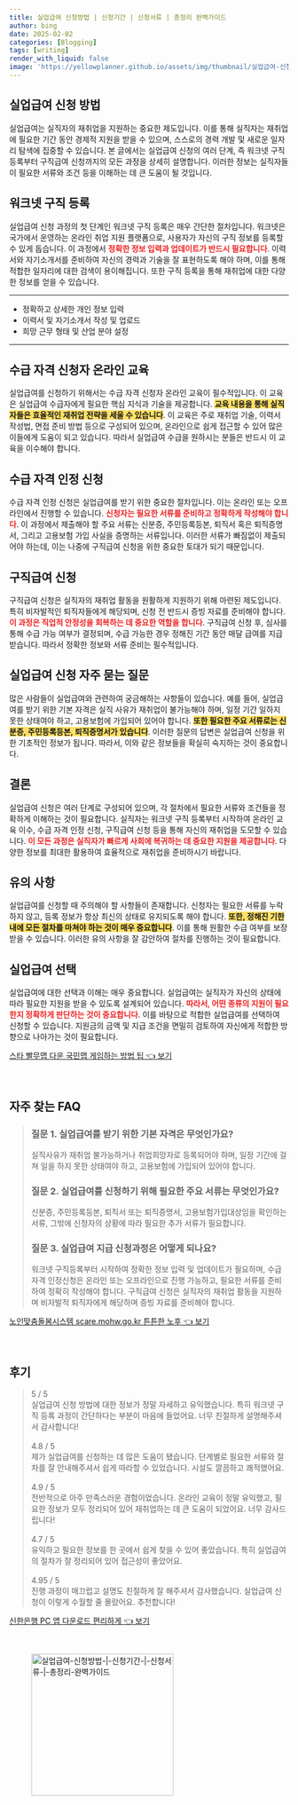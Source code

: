 ```yaml
---
title: 실업급여 신청방법 | 신청기간 | 신청서류 | 총정리 완벽가이드
author: bing
date: 2025-02-02
categories: [Blogging]
tags: [writing]
render_with_liquid: false
image: 'https://yellowplanner.github.io/assets/img/thumbnail/실업급여-신청방법-|-신청기간-|-신청서류-|-총정리-완벽가이드.webp'
---
```



<h2 id='실업급여신청방법'>실업급여 신청 방법</h2>

<p>실업급여는 실직자의 재취업을 지원하는 중요한 제도입니다. 이를 통해 실직자는 재취업에 필요한 기간 동안 경제적 지원을 받을 수 있으며, 스스로의 경력 개발 및 새로운 일자리 탐색에 집중할 수 있습니다. 본 글에서는 실업급여 신청의 여러 단계, 즉 워크넷 구직등록부터 구직급여 신청까지의 모든 과정을 상세히 설명합니다. 이러한 정보는 실직자들이 필요한 서류와 조건 등을 이해하는 데 큰 도움이 될 것입니다.</p>

<h2 id='워크넷구직등록'>워크넷 구직 등록</h2>

<p>실업급여 신청 과정의 첫 단계인 워크넷 구직 등록은 매우 간단한 절차입니다. 워크넷은 국가에서 운영하는 온라인 취업 지원 플랫폼으로, 사용자가 자신의 구직 정보를 등록할 수 있게 돕습니다. 이 과정에서 <b><span style="color: #ee2323;">정확한 정보 입력과 업데이트가 반드시 필요합니다</span></b>. 이력서와 자기소개서를 준비하여 자신의 경력과 기술을 잘 표현하도록 해야 하며, 이를 통해 적합한 일자리에 대한 검색이 용이해집니다. 또한 구직 등록을 통해 재취업에 대한 다양한 정보를 얻을 수 있습니다.</p>

<hr />

<ul>
    <li>정확하고 상세한 개인 정보 입력</li>
    <li>이력서 및 자기소개서 작성 및 업로드</li>
    <li>희망 근무 형태 및 산업 분야 설정</li>
</ul>

<hr />

<h2 id='수급자격신청자온라인교육'>수급 자격 신청자 온라인 교육</h2>

<p>실업급여를 신청하기 위해서는 수급 자격 신청자 온라인 교육이 필수적입니다. 이 교육은 실업급여 수급자에게 필요한 핵심 지식과 기술을 제공합니다. <b><span style="background-color: #ffe066;">교육 내용을 통해 실직자들은 효율적인 재취업 전략을 세울 수 있습니다</span></b>. 이 교육은 주로 재취업 기술, 이력서 작성법, 면접 준비 방법 등으로 구성되어 있으며, 온라인으로 쉽게 접근할 수 있어 많은 이들에게 도움이 되고 있습니다. 따라서 실업급여 수급을 원하시는 분들은 반드시 이 교육을 이수해야 합니다.</p>

<h2 id='수급자격인정신청'>수급 자격 인정 신청</h2>

<p>수급 자격 인정 신청은 실업급여를 받기 위한 중요한 절차입니다. 이는 온라인 또는 오프라인에서 진행할 수 있습니다. <b><span style="color: #ee2323;">신청자는 필요한 서류를 준비하고 정확하게 작성해야 합니다</span></b>. 이 과정에서 제출해야 할 주요 서류는 신분증, 주민등록등본, 퇴직서 혹은 퇴직증명서, 그리고 고용보험 가입 사실을 증명하는 서류입니다. 이러한 서류가 빠짐없이 제출되어야 하는데, 이는 나중에 구직급여 신청을 위한 중요한 토대가 되기 때문입니다.</p>

<h2 id='구직급여신청'>구직급여 신청</h2>

<p>구직급여 신청은 실직자의 재취업 활동을 원활하게 지원하기 위해 마련된 제도입니다. 특히 비자발적인 퇴직자들에게 해당되며, 신청 전 반드시 증빙 자료를 준비해야 합니다. <b><span style="color: #ee2323;">이 과정은 직업적 안정성을 회복하는 데 중요한 역할을 합니다</span></b>. 구직급여 신청 후, 심사를 통해 수급 가능 여부가 결정되며, 수급 가능한 경우 정해진 기간 동안 매달 급여를 지급받습니다. 따라서 정확한 정보와 서류 준비는 필수적입니다.</p>

<h2 id='실업급여신청자주묻는질문'>실업급여 신청 자주 묻는 질문</h2>

<p>많은 사람들이 실업급여와 관련하여 궁금해하는 사항들이 있습니다. 예를 들어, 실업급여를 받기 위한 기본 자격은 실직 사유가 재취업이 불가능해야 하며, 일정 기간 일하지 못한 상태여야 하고, 고용보험에 가입되어 있어야 합니다. <b><span style="background-color: #ffe066;">또한 필요한 주요 서류로는 신분증, 주민등록등본, 퇴직증명서가 있습니다</span></b>. 이러한 질문의 답변은 실업급여 신청을 위한 기초적인 정보가 됩니다. 따라서, 이와 같은 정보들을 확실히 숙지하는 것이 중요합니다.</p>

<h2 id='결론'>결론</h2>

<p>실업급여 신청은 여러 단계로 구성되어 있으며, 각 절차에서 필요한 서류와 조건들을 정확하게 이해하는 것이 필요합니다. 실직자는 워크넷 구직 등록부터 시작하여 온라인 교육 이수, 수급 자격 인정 신청, 구직급여 신청 등을 통해 자신의 재취업을 도모할 수 있습니다. <b><span style="color: #ee2323;">이 모든 과정은 실직자가 빠르게 사회에 복귀하는 데 중요한 지원을 제공합니다</span></b>. 다양한 정보를 최대한 활용하여 효율적으로 재취업을 준비하시기 바랍니다.</p>

<h2 id='유의사항'>유의 사항</h2>

<p>실업급여를 신청할 때 주의해야 할 사항들이 존재합니다. 신청자는 필요한 서류를 누락하지 않고, 등록 정보가 항상 최신의 상태로 유지되도록 해야 합니다. <b><span style="background-color: #ffe066;">또한, 정해진 기한 내에 모든 절차를 마쳐야 하는 것이 매우 중요합니다</span></b>. 이를 통해 원활한 수급 여부를 보장받을 수 있습니다. 이러한 유의 사항을 잘 감안하여 절차를 진행하는 것이 필요합니다.</p>

<h2 id='실업급여선택'>실업급여 선택</h2>

<p>실업급여에 대한 선택과 이해는 매우 중요합니다. 실업급여는 실직자가 자신의 상태에 따라 필요한 지원을 받을 수 있도록 설계되어 있습니다. <b><span style="color: #ee2323;">따라서, 어떤 종류의 지원이 필요한지 정확하게 판단하는 것이 중요합니다</span></b>. 이를 바탕으로 적합한 실업급여를 선택하여 신청할 수 있습니다. 지원금의 금액 및 지급 조건을 면밀히 검토하여 자신에게 적합한 방향으로 나아가는 것이 필요합니다.</p>


<p><a class="click-button" title="스타 빨무맵 다운 국민맵 게임하는 방법 팁" href="https://yellowplanner.github.io/posts/%EC%8A%A4%ED%83%80-%EB%B9%A8%EB%AC%B4%EB%A7%B5-%EB%8B%A4%EC%9A%B4-%EA%B5%AD%EB%AF%BC%EB%A7%B5-%EA%B2%8C%EC%9E%84%ED%95%98%EB%8A%94-%EB%B0%A9%EB%B2%95-%ED%8C%81/" rel="dofollow">스타 빨무맵 다운 국민맵 게임하는 방법 팁 👈 보기</a></p><br>
<h2 id='자주_찾는_FAQ'>자주 찾는 FAQ</h2>
<div itemscope="" itemtype="https://schema.org/FAQPage"> 
<blockquote> 
<div itemscope="" itemprop="mainEntity" itemtype="https://schema.org/Question"> 
<h3 itemprop="name">질문 1. 실업급여를 받기 위한 기본 자격은 무엇인가요?</h3> 
<div itemscope="" itemprop="acceptedAnswer" itemtype="https://schema.org/Answer"> 
<span itemprop="text"> 
<p>실직사유가 재취업 불가능하거나 취업희망자로 등록되어야 하며, 일정 기간에 걸쳐 일을 하지 못한 상태여야 하고, 고용보험에 가입되어 있어야 합니다.</p> 
</span> 
</div> 
</div> 

<div itemscope="" itemprop="mainEntity" itemtype="https://schema.org/Question"> 
<h3 itemprop="name">질문 2. 실업급여를 신청하기 위해 필요한 주요 서류는 무엇인가요?</h3> 
<div itemscope="" itemprop="acceptedAnswer" itemtype="https://schema.org/Answer"> 
<span itemprop="text"> 
<p>신분증, 주민등록등본, 퇴직서 또는 퇴직증명서, 고용보험가입대상임을 확인하는 서류, 그밖에 신청자의 상황에 따라 필요한 추가 서류가 필요합니다.</p> 
</span> 
</div> 
</div> 

<div itemscope="" itemprop="mainEntity" itemtype="https://schema.org/Question"> 
<h3 itemprop="name">질문 3. 실업급여 지급 신청과정은 어떻게 되나요?</h3> 
<div itemscope="" itemprop="acceptedAnswer" itemtype="https://schema.org/Answer"> 
<span itemprop="text"> 
<p>워크넷 구직등록부터 시작하여 정확한 정보 입력 및 업데이트가 필요하며, 수급자격 인정신청은 온라인 또는 오프라인으로 진행 가능하고, 필요한 서류를 준비하여 정확히 작성해야 합니다. 구직급여 신청은 실직자의 재취업 활동을 지원하며 비자발적 퇴직자에게 해당하며 증빙 자료를 준비해야 합니다.</p> 
</span> 
</div> 
</div> 
</blockquote> 
</div>
<p><a class="click-button" title="노인맞춤돌봄시스템 scare.mohw.go.kr 튼튼한 노후" href="https://yellowplanner.github.io/posts/%EB%85%B8%EC%9D%B8%EB%A7%9E%EC%B6%A4%EB%8F%8C%EB%B4%84%EC%8B%9C%EC%8A%A4%ED%85%9C-scare.mohw.go.kr-%ED%8A%BC%ED%8A%BC%ED%95%9C-%EB%85%B8%ED%9B%84/" rel="dofollow">노인맞춤돌봄시스템 scare.mohw.go.kr 튼튼한 노후 👈 보기</a></p><br>
<h2 id='후기'>후기</h2>
<div itemscope itemtype="https://schema.org/Product">
  <blockquote>
  <div itemprop="review" itemscope itemtype="https://schema.org/Review">
      <div itemprop="reviewRating" itemscope itemtype="https://schema.org/Rating"> <span itemprop="ratingValue">5</span> / <span itemprop="bestRating">5</span> </div>
      <span itemprop="reviewBody">실업급여 신청 방법에 대한 정보가 정말 자세하고 유익했습니다. 특히 워크넷 구직 등록 과정이 간단하다는 부분이 마음에 들었어요. 너무 친절하게 설명해주셔서 감사합니다!</span>
  </div>
  <br>
  <div itemprop="review" itemscope itemtype="https://schema.org/Review">
      <div itemprop="reviewRating" itemscope itemtype="https://schema.org/Rating"> <span itemprop="ratingValue">4.8</span> / <span itemprop="bestRating">5</span> </div>
      <span itemprop="reviewBody">제가 실업급여를 신청하는 데 많은 도움이 됐습니다. 단계별로 필요한 서류와 절차를 잘 안내해주셔서 쉽게 따라할 수 있었습니다. 시설도 깔끔하고 쾌적했어요.</span>
  </div>
  <br>
  <div itemprop="review" itemscope itemtype="https://schema.org/Review">
      <div itemprop="reviewRating" itemscope itemtype="https://schema.org/Rating"> <span itemprop="ratingValue">4.9</span> / <span itemprop="bestRating">5</span> </div>
      <span itemprop="reviewBody">전반적으로 아주 만족스러운 경험이었습니다. 온라인 교육이 정말 유익했고, 필요한 정보가 모두 정리되어 있어 재취업하는 데 큰 도움이 되었어요. 너무 감사드립니다!</span>
  </div>
  <br>
  <div itemprop="review" itemscope itemtype="https://schema.org/Review">
      <div itemprop="reviewRating" itemscope itemtype="https://schema.org/Rating"> <span itemprop="ratingValue">4.7</span> / <span itemprop="bestRating">5</span> </div>
      <span itemprop="reviewBody">유익하고 필요한 정보를 한 곳에서 쉽게 찾을 수 있어 좋았습니다. 특히 실업급여의 절차가 잘 정리되어 있어 접근성이 좋았어요.</span>
  </div>
  <br>
  <div itemprop="review" itemscope itemtype="https://schema.org/Review">
      <div itemprop="reviewRating" itemscope itemtype="https://schema.org/Rating"> <span itemprop="ratingValue">4.95</span> / <span itemprop="bestRating">5</span> </div>
      <span itemprop="reviewBody">진행 과정이 매끄럽고 설명도 친절하게 잘 해주셔서 감사했습니다. 실업급여 신청이 이렇게 수월할 줄 몰랐어요. 추천합니다!</span>
  </div>
  </blockquote>
</div>
<p><a class="click-button" title="신한은행 PC 앱 다운로드 편리하게" href="https://yellowplanner.github.io/posts/%EC%8B%A0%ED%95%9C%EC%9D%80%ED%96%89-PC-%EC%95%B1-%EB%8B%A4%EC%9A%B4%EB%A1%9C%EB%93%9C-%ED%8E%B8%EB%A6%AC%ED%95%98%EA%B2%8C/" rel="dofollow">신한은행 PC 앱 다운로드 편리하게 👈 보기</a></p><br>
<figure class="image"><img src="https://yellowplanner.github.io/assets/img/thumbnail/실업급여-신청방법-|-신청기간-|-신청서류-|-총정리-완벽가이드.webp" alt="실업급여-신청방법-|-신청기간-|-신청서류-|-총정리-완벽가이드" width="256" height="256"></figure>